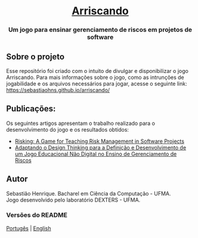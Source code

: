 <h1 align="center">
  <a href="#" alt="site do arriscando">Arriscando</a>
</h1>

<h3 align="center">
Um jogo para ensinar gerenciamento de riscos em projetos de software
</h3>

## Sobre o projeto

Esse repositório foi criado com o intuito de divulgar e disponibilizar o jogo Arriscando. Para mais informações sobre o jogo, como as intrunções de jogabilidade e os arquivos necessários para jogar, acesse o seguinte link: https://sebastiaohns.github.io/arriscando/

## Publicações:

Os seguintes artigos apresentam o trabalho realizado para o desenvolvimento do jogo e os resultados obtidos:

- [Risking: A Game for Teaching Risk Management in Software Projects](https://doi.org/10.1145/3364641.3364662)
- [Adaptando o Design Thinking para a Definição e Desenvolvimento de um Jogo Educacional Não Digital no Ensino de Gerenciamento de Riscos](https://doi.org/10.5753/wei.2020.11127)

## Autor

Sebastião Henrique. Bacharel em Ciência da Computação - UFMA.
</br>
Jogo desenvolvido pelo laboratório DEXTERS - UFMA.


### Versões do README

[Portugês](README.md)  |  [English](./README-EN.md)
